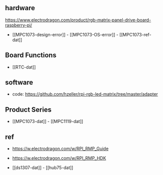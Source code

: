 
## hardware

https://www.electrodragon.com/product/rgb-matrix-panel-drive-board-raspberry-pi/

- [[MPC1073-design-error]] - [[MPC1073-OS-error]] - [[MPC1073-ref-dat]]

## Board Functions 

- [[RTC-dat]]


## software 

- code: https://github.com/hzeller/rpi-rgb-led-matrix/tree/master/adapter

## Product Series 

- [[MPC1073-dat]] - [[MPC1119-dat]]

## ref 

- https://w.electrodragon.com/w/RPI_RMP_Guide
- https://w.electrodragon.com/w/RPI_RMP_HDK

- [[ds1307-dat]] - [[hub75-dat]]